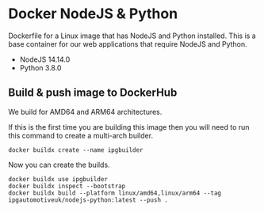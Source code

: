 # Docker NodeJS & Python

Dockerfile for a Linux image that has NodeJS and Python installed. This is a base container for our web applications that require NodeJS and Python.

- NodeJS 14.14.0
- Python 3.8.0

## Build & push image to DockerHub

We build for AMD64 and ARM64 architectures.

If this is the first time you are building this image then you will need to run this command to create a multi-arch builder.

```
docker buildx create --name ipgbuilder
```

Now you can create the builds.

```
docker buildx use ipgbuilder
docker buildx inspect --bootstrap
docker buildx build --platform linux/amd64,linux/arm64 --tag ipgautomotiveuk/nodejs-python:latest --push .
```

